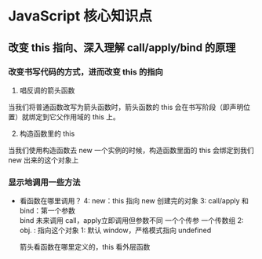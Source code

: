 # JavaScript 核心知识点

## 改变 this 指向、深入理解 call/apply/bind 的原理



### 改变书写代码的方式，进而改变 this 的指向

1. 唱反调的箭头函数

  当我们将普通函数改写为箭头函数时，箭头函数的 this 会在书写阶段（即声明位置）就绑定到它父作用域的 this 上。

2. 构造函数里的 this

  当我们使用构造函数去 new 一个实例的时候，构造函数里面的 this 会绑定到我们 new 出来的这个对象上

### 显示地调用一些方法


  - 看函数在哪里调用？
    4: new：this 指向 new 创建完的对象
    3: call/apply 和 bind：第一个参数  
    bind 未来调用  call，apply立即调用但参数不同 一个个传参  一个传数组
    2: obj.  : 指向这个对象
    1: 默认 window，严格模式指向 undefined

    箭头看函数在哪里定义的，this 看外层函数